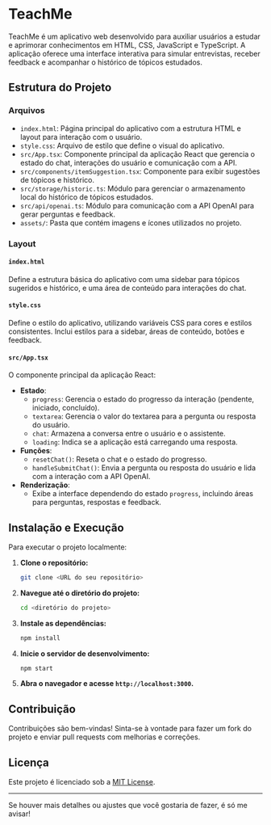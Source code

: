 # TeachMe

TeachMe é um aplicativo web desenvolvido para auxiliar usuários a estudar e aprimorar conhecimentos em HTML, CSS, JavaScript e TypeScript. A aplicação oferece uma interface interativa para simular entrevistas, receber feedback e acompanhar o histórico de tópicos estudados.

## Estrutura do Projeto

### Arquivos

- `index.html`: Página principal do aplicativo com a estrutura HTML e layout para interação com o usuário.
- `style.css`: Arquivo de estilo que define o visual do aplicativo.
- `src/App.tsx`: Componente principal da aplicação React que gerencia o estado do chat, interações do usuário e comunicação com a API.
- `src/components/itemSuggestion.tsx`: Componente para exibir sugestões de tópicos e histórico.
- `src/storage/historic.ts`: Módulo para gerenciar o armazenamento local do histórico de tópicos estudados.
- `src/api/openai.ts`: Módulo para comunicação com a API OpenAI para gerar perguntas e feedback.
- `assets/`: Pasta que contém imagens e ícones utilizados no projeto.

### Layout

#### `index.html`

Define a estrutura básica do aplicativo com uma sidebar para tópicos sugeridos e histórico, e uma área de conteúdo para interações do chat.

#### `style.css`

Define o estilo do aplicativo, utilizando variáveis CSS para cores e estilos consistentes. Inclui estilos para a sidebar, áreas de conteúdo, botões e feedback.

#### `src/App.tsx`

O componente principal da aplicação React:
- **Estado**:
  - `progress`: Gerencia o estado do progresso da interação (pendente, iniciado, concluído).
  - `textarea`: Gerencia o valor do textarea para a pergunta ou resposta do usuário.
  - `chat`: Armazena a conversa entre o usuário e o assistente.
  - `loading`: Indica se a aplicação está carregando uma resposta.
- **Funções**:
  - `resetChat()`: Reseta o chat e o estado do progresso.
  - `handleSubmitChat()`: Envia a pergunta ou resposta do usuário e lida com a interação com a API OpenAI.
- **Renderização**:
  - Exibe a interface dependendo do estado `progress`, incluindo áreas para perguntas, respostas e feedback.

## Instalação e Execução

Para executar o projeto localmente:

1. **Clone o repositório:**
   ```bash
   git clone <URL do seu repositório>
   ```

2. **Navegue até o diretório do projeto:**
   ```bash
   cd <diretório do projeto>
   ```

3. **Instale as dependências:**
   ```bash
   npm install
   ```

4. **Inicie o servidor de desenvolvimento:**
   ```bash
   npm start
   ```

5. **Abra o navegador e acesse `http://localhost:3000`.**

## Contribuição

Contribuições são bem-vindas! Sinta-se à vontade para fazer um fork do projeto e enviar pull requests com melhorias e correções.

## Licença

Este projeto é licenciado sob a [MIT License](LICENSE).

---

Se houver mais detalhes ou ajustes que você gostaria de fazer, é só me avisar!

